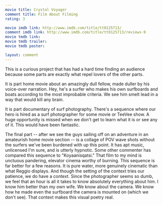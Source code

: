 ```yaml
---
movie title: Crystal Voyager
comment title: Film About Filming
rating: 3

movie imdb link: http://www.imdb.com/title/tt0125713/
comment imdb link: http://www.imdb.com/title/tt0125713/reviews-9
movie tmdb link: 
movie tmdb trailer: 
movie tmdb poster: 

layout: comment
---
```


This is a curious project that has had a hard time finding an audience because some parts are exactly what repel lovers of the other parts.

It is part home movie about an amazingly dull fellow, made duller by his voice-over narration. Hey, he's a surfer who makes his own surfboards and boats according to the most improbable criteria. We see him smelt lead in a way that would kill any brain.

It is part documentary of surf photography. There's a sequence where our hero is hired as a surf photographer for some movie or TeeVee show. A huge opportunity is missed when we don't get to learn what it is or see any of it. This would have been fantastic.

The final part -- after we see the guys sailing off on an adventure in an amateurish home movie section -- is a collage of POV wave shots without the surfers we've been burdened with up this point. It has apt music, unlicensed I'm sure, and is utterly hypnotic. Some other commenter has compared this sequence to "Koyaanisqatsi." That film to my mind is unctuous pandering, elevator cinema worthy of burning. This sequence is far better for a few reasons. It is pure water, more genuinely cinematic than what Reggio displays. And though the setting of the context tries our patience, we do have a context. Since the photographer seems so dumb, we feel that an hour is all it takes to know absolutely everything about him. I know him better than my own wife. We know about the camera. We know how he made even the surfboard the camera is mounted on (which we don't see). That context makes this visual poetry real.